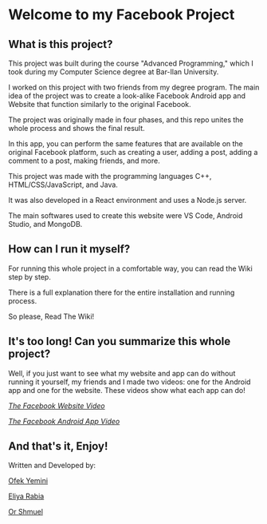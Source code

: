 # Welcome to my Facebook Project

## What is this project?

This project was built during the course "Advanced Programming," which I took during my Computer Science degree at Bar-Ilan University.

I worked on this project with two friends from my degree program. The main idea of the project was to create a look-alike Facebook Android app and Website that function similarly to the original Facebook.

The project was originally made in four phases, and this repo unites the whole process and shows the final result.

In this app, you can perform the same features that are available on the original Facebook platform, such as creating a user, adding a post, adding a comment to a post, making friends, and more.

This project was made with the programming languages C++, HTML/CSS/JavaScript, and Java.

It was also developed in a React environment and uses a Node.js server.

The main softwares used to create this website were VS Code, Android Studio, and MongoDB.

## How can I run it myself?

For running this whole project in a comfortable way, you can read the Wiki step by step.

There is a full explanation there for the entire installation and running process. 

So please, Read The Wiki!

## It's too long! Can you summarize this whole project?

Well, if you just want to see what my website and app can do without running it yourself, my friends and I made two videos: one for the Android app and one for the website. These videos show what each app can do!

[*The Facebook Website Video*](https://www.youtube.com/watch?v=7xheojkxw5M)

[*The Facebook Android App Video*](https://www.youtube.com/watch?v=onclwdYc8EU)

## And that's it, Enjoy! 
Written and Developed by:  

[Ofek Yemini](https://github.com/ofekyem) 

[Eliya Rabia](https://github.com/EliyaRabia) 

[Or Shmuel](https://github.com/orshmuel9)


